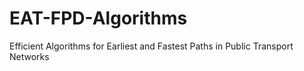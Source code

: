 # EAT-FPD-Algorithms
Efficient Algorithms for Earliest and Fastest Paths in Public Transport Networks
